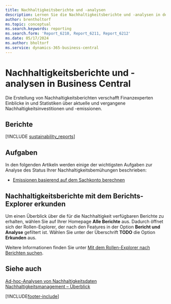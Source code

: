 ```yaml
---
title: Nachhaltigkeitsberichte und -analysen
description: Lernen Sie die Nachhaltigkeitsberichte und -analysen in der Standardversion von Business Central kennen.
author: brentholtorf
ms.topic: conceptual
ms.search.keywords: reporting
ms.search.form: 'Report_6210, Report_6211, Report_6212'
ms.date: 05/17/2024
ms.author: bholtorf
ms.service: dynamics-365-business-central
---
```


# Nachhaltigkeitsberichte und -analysen in Business Central

Die Erstellung von Nachhaltigkeitsberichten verschafft Finanzexperten Einblicke in und Statistiken über aktuelle und vergangene Nachhaltigkeitsinvestitionen und -emissionen.  

## Berichte

[!INCLUDE [sustainability_reports](includes/sustainability-reports-include.md)]

## Aufgaben

In den folgenden Artikeln werden einige der wichtigsten Aufgaben zur Analyse des Status Ihrer Nachhaltigkeitsbemühungen beschrieben:

* [Emissionen basierend auf dem Sachkonto berechnen](finance-sustainability-journal.md)

## Nachhaltigkeitsberichte mit dem Berichts-Explorer erkunden

Um einen Überblick über die für die Nachhaltigkeit verfügbaren Berichte zu erhalten, wählen Sie auf Ihrer Homepage **Alle Berichte** aus. Dadurch öffnet sich der Rollen-Explorer, der nach den Features in der Option **Bericht und Analyse** gefiltert ist. Wählen Sie unter der Überschrift **TODO** die Option **Erkunden** aus.

<!--There isn't an image file for this.

:::image type="content" source="media/report-explorer-sustainability.png" alt-text="Example of sustainability reports on the finance role center." lightbox="media/report-explorer-sustainability.png":::-->

Weitere Informationen finden Sie unter [Mit dem Rollen-Explorer nach Berichten suchen](ui-role-explorer.md).

## Siehe auch 

[Ad-hoc-Analysen von Nachhaltigkeitsdaten](ad-hoc-analysis-sustainability.md)   
[Nachhaltigkeitsmanagement – Überblick](finance-manage-sustainability.md)   

[!INCLUDE[footer-include](includes/footer-banner.md)]
